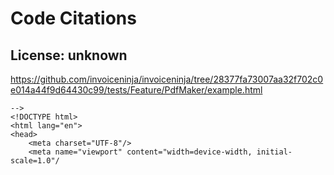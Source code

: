 # Code Citations

## License: unknown
https://github.com/invoiceninja/invoiceninja/tree/28377fa73007aa32f702c0e014a44f9d64430c99/tests/Feature/PdfMaker/example.html

```
-->
<!DOCTYPE html>
<html lang="en">
<head>
    <meta charset="UTF-8"/>
    <meta name="viewport" content="width=device-width, initial-scale=1.0"/
```

